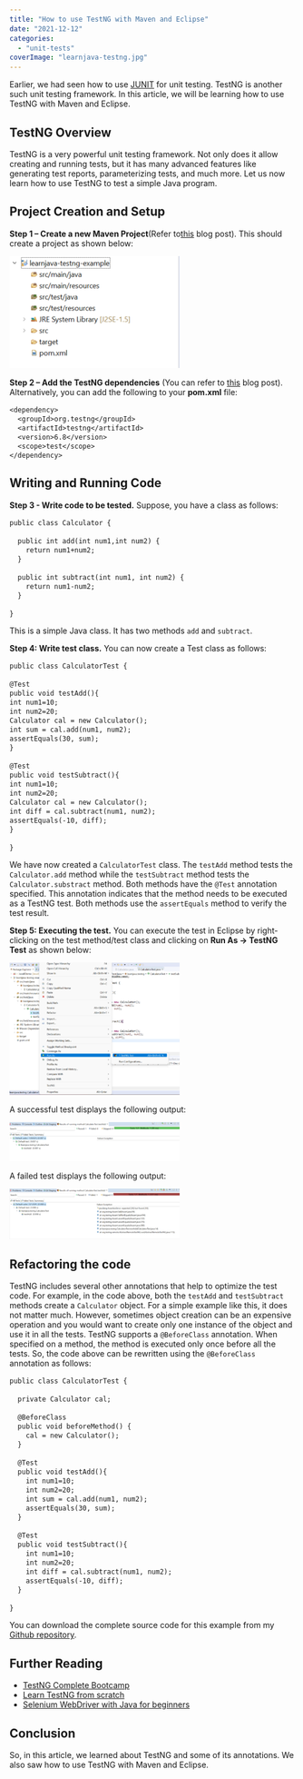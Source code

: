 ```yaml
---
title: "How to use TestNG with Maven and Eclipse"
date: "2021-12-12"
categories: 
  - "unit-tests"
coverImage: "learnjava-testng.jpg"
---
```


Earlier, we had seen how to use [JUNIT](https://learnjava.co.in/how-to-use-junit-to-unit-test-code/) for unit testing. TestNG is another such unit testing framework. In this article, we will be learning how to use TestNG with Maven and Eclipse.

## TestNG Overview

TestNG is a very powerful unit testing framework. Not only does it allow creating and running tests, but it has many advanced features like generating test reports, parameterizing tests, and much more. Let us now learn how to use TestNG to test a simple Java program.

## Project Creation and Setup

**Step 1 – Create a new Maven Project**(Refer to[this](https://learnjava.co.in/how-to-create-a-maven-project-in-eclipse/) blog post). This should create a project as shown below:

[![](images/TestNG-Maven-Project-in-Eclipse-300x197.png)](images/TestNG-Maven-Project-in-Eclipse.png)

**Step 2 – Add the TestNG dependencies** (You can refer to [this](https://learnjava.co.in/how-to-add-maven-dependencies-via-eclipse/) blog post). Alternatively, you can add the following to your **pom.xml** file:

```
<dependency>
  <groupId>org.testng</groupId>
  <artifactId>testng</artifactId>
  <version>6.8</version>
  <scope>test</scope>
</dependency>

```

## Writing and Running Code

**Step 3 - Write code to be tested.** Suppose, you have a class as follows:

```
public class Calculator {
  
  public int add(int num1,int num2) {
    return num1+num2;
  }
  
  public int subtract(int num1, int num2) {
    return num1-num2;
  }

}
```

This is a simple Java class. It has two methods `add` and `subtract`.

**Step 4: Write test class.** You can now create a Test class as follows:

```
public class CalculatorTest {

@Test
public void testAdd(){
int num1=10;
int num2=20;
Calculator cal = new Calculator();
int sum = cal.add(num1, num2);
assertEquals(30, sum);
}

@Test
public void testSubtract(){
int num1=10;
int num2=20;
Calculator cal = new Calculator();
int diff = cal.subtract(num1, num2);
assertEquals(-10, diff);
}

}
```

We have now created a `CalculatorTest` class. The `testAdd` method tests the `Calculator.add` method while the `testSubtract` method tests the `Calculator.substract` method. Both methods have the `@Test` annotation specified. This annotation indicates that the method needs to be executed as a TestNG test. Both methods use the `assertEquals` method to verify the test result.

**Step 5: Executing the test.** You can execute the test in Eclipse by right-clicking on the test method/test class and clicking on **Run As -> TestNG** **Test** as shown below:


[![](images/TestNG-Execute-Test-300x233.png)](images/TestNG-Execute-Test.png)

A successful test displays the following output:

[![](images/TestNG-Successful-Test-300x69.png)](images/TestNG-Successful-Test.png)

A failed test displays the following output:

[![](images/TestNG-Failed-Test-300x89.png)](images/TestNG-Failed-Test.png)

## Refactoring the code

TestNG includes several other annotations that help to optimize the test code. For example, in the code above, both the `testAdd` and `testSubtract` methods create a `Calculator` object. For a simple example like this, it does not matter much. However, sometimes object creation can be an expensive operation and you would want to create only one instance of the object and use it in all the tests. TestNG supports a `@BeforeClass` annotation. When specified on a method, the method is executed only once before all the tests. So, the code above can be rewritten using the `@BeforeClass` annotation as follows:

```
public class CalculatorTest {
  
  private Calculator cal;
  
  @BeforeClass
  public void beforeMethod() {
    cal = new Calculator();
  }
  
  @Test
  public void testAdd(){
    int num1=10;
    int num2=20;
    int sum = cal.add(num1, num2);
    assertEquals(30, sum);
  }
  
  @Test
  public void testSubtract(){
    int num1=10;
    int num2=20;
    int diff = cal.subtract(num1, num2);
    assertEquals(-10, diff);
  }

}
```

You can download the complete source code for this example from my [Github repository](https://github.com/learnjavawithreshma/learnjava-testng-example).

## Further Reading

- [TestNG Complete Bootcamp](https://click.linksynergy.com/deeplink?id=MnzIZAZNE5Y&mid=39197&murl=https%3A%2F%2Fwww.udemy.com%2Fcourse%2Ftestng-complete-bootcamp%2F)
- [Learn TestNG from scratch](https://click.linksynergy.com/deeplink?id=MnzIZAZNE5Y&mid=39197&murl=https%3A%2F%2Fwww.udemy.com%2Fcourse%2Flearn-testng-testing-framework-from-scratch%2F)
- [Selenium WebDriver with Java for beginners](https://click.linksynergy.com/deeplink?id=MnzIZAZNE5Y&mid=39197&murl=https%3A%2F%2Fwww.udemy.com%2Fcourse%2Fselenium-for-beginners%2F)

## Conclusion

So, in this article, we learned about TestNG and some of its annotations. We also saw how to use TestNG with Maven and Eclipse.
